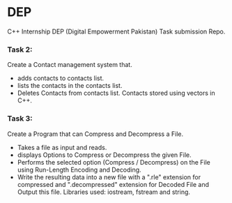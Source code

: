 # DEP
C++ Internship DEP (Digital Empowerment Pakistan) Task submission Repo.

### Task 2:
Create a Contact management system that.
- adds contacts to contacts list.
- lists the contacts in the contacts list.
- Deletes Contacts from contacts list.
Contacts stored using vectors in C++.

### Task 3:
Create a Program that can Compress and Decompress a File.
- Takes a file as input and reads.
- displays Options to Compress or Decompress the given File.
- Performs the selected option (Compress / Decompress) on the File using Run-Length Encoding and Decoding.
- Write the resulting data into a new file with a ".rle" extension for compressed and ".decompressed" extension for Decoded File and Output this file.
Libraries used: iostream, fstream and string.
